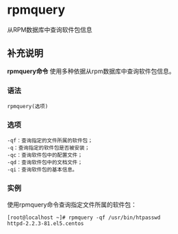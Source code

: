 rpmquery
===

从RPM数据库中查询软件包信息

## 补充说明

**rpmquery命令** 使用多种依据从rpm数据库中查询软件包信息。

###  语法

```shell
rpmquery(选项)
```

###  选项

```shell
-qf：查询指定的文件所属的软件包；
-q：查询指定的软件包是否被安装；
-qc：查询软件包中的配置文件；
-qd：查询软件包中的文档文件；
-qi：查询软件包的基本信息。
```

###  实例

使用rpmquery命令查询指定文件所属的软件包：

```shell
[root@localhost ~]# rpmquery -qf /usr/bin/htpasswd
httpd-2.2.3-81.el5.centos
```


